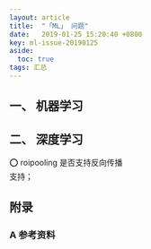 ```yaml
---
layout: article
title:  "「ML」 问题"
date:   2019-01-25 15:20:40 +0800
key: ml-issue-20190125
aside:
  toc: true
tags: 汇总
---
```



## 一、 机器学习


## 二、 深度学习
:o: roipooling 是否支持反向传播  
支持；  

## 附录
### A 参考资料
